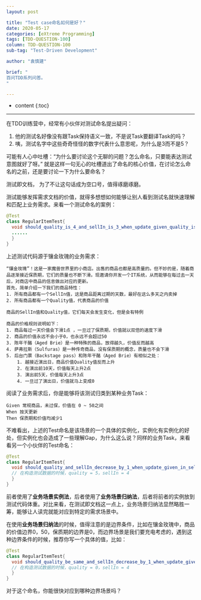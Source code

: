 ```yaml
---
layout: post

title: "Test case命名如何是好？"
date: 2020-05-17
categories: [eXtreme Programming]
tags: [TDD-QUESTION-100]
column: TDD-QUESTION-100
sub-tag: "Test-Driven Development"

author: "袁慎建"

brief: "
百问TDD系列问答。
"

---
```


* content
{:toc}

---

在TDD训练营中，经常有小伙伴对测试命名提出疑问：

1. 他的测试名好像没有跟Task保持语义一致，不是说Task要翻译Task的吗？
2. 咦，测试名字中这些奇奇怪怪的数字代表什么意思呢，为什么是3而不是5？


可能有人心中吐槽：“为什么要讨论这个无聊的问题？怎么命名，只要能表达测试意图就好了呀。” 就是这样一句无心的吐槽道出了命名的核心价值，在讨论怎么命名的之前，还是要讨论一下为什么要命名？


测试即文档， 为了不让这句话成为空口号，值得琢磨琢磨。

测试能够发挥需求文档的价值，就得多想想如何能够让别人看到测试名就快速理解和匹配上业务需求。来看一个测试命名的案例：
```java
@Test
class RegularItemTest{
  void should_quality_is_4_and_sellIn_is_3_when_update_given_quality_is_5_and_sellIn_is_4(){
  ......
  }
}
```

上述测试代码源于镶金玫瑰的业务需求：

```
“镶金玫瑰”！这是一家魔兽世界里的小商店。出售的商品也都是高质量的。但不妙的是，随着商品逐渐接近保质期，它们的质量也不断下滑。现邀请你开发一个IT系统，从而能够在每过去一天后，对商店中商品的信息做出对应的更新。
首先，简单介绍一下我们的商品特性：
1. 所有商品都有一个SellIn值，这是商品距离过期的天数，最好在这么多天之内卖掉
2. 所有商品都有一个Quality值，代表商品的价值

商品的SellIn值和Quality值，它们每天会发生变化，但是会有特例

商品的价格规则说明如下：
1. 商品每过一天价值会下滑1点 ，一旦过了保质期，价值就以双倍的速度下滑
2. 商品的价值永远不会小于0，也永远不会超过50
3. 陈年干酪（Aged Brie）是一种特殊的商品，放得越久，价值反而越高
4. 萨弗拉斯（Sulfuras）是一种传奇商品，没有保质期的概念，质量也不会下滑
5. 后台门票（Backstage pass）和陈年干酪（Aged Brie）有相似之处：
    1. 越接近演出日，商品价值Quality值反而上升
    2. 在演出前10天，价值每天上升2点
    3. 演出前5天，价值每天上升3点
    4. 一旦过了演出日，价值就马上变成0
```

阅读了业务需求后，你是能够将该测试归类到某种业务Task：

```
Given 常规商品，未过保，价值在 0 ~ 50之间
When 按天更新
Then 保质期和价值均减少1
```

不难看出，上述的Test命名是该场景的一个具体的实例化，实例化有实例化的好处，但实例化也会造成了一些理解Gap，为什么这么说？同样的业务Task，来看看另一个小伙伴的Test命名：

```java
@Test
class RegularItemTest{
  void should_quality_and_sellIn_decrease_by_1_when_update_given_in_sell_and_quality_between_0_50(){
  // 在构造测试数据的时候，quality = 5，sellIn = 4
  }
}
```

前者使用了**业务场景实例法**，后者使用了**业务场景归纳法**，后者将前者的实例放到测试代码体重。对比来看，在测试即文档这一点上，业务场景归纳法显然略胜一筹，能够让人读完就能对应到特定的需求场景中。

在使用**业务场景归纳法**的时候，值得注意的是边界条件，比如在镶金玫瑰中，商品的价值边界0，50，保质期的边界是0，而边界场景是我们要充电考虑的，遇到这种边界条件的时候，推荐你写一个具体的值，比如：


```java
@Test
class RegularItemTest{
  void should_quality_be_same_and_sellIn_decrease_by_1_when_update_given_in_sell_and_quality_is_0(){
  // 在构造测试数据的时候，quality = 0，sellIn = 4
  }
}
```
对于这个命名，你能很快对应到哪种边界场景吗？
